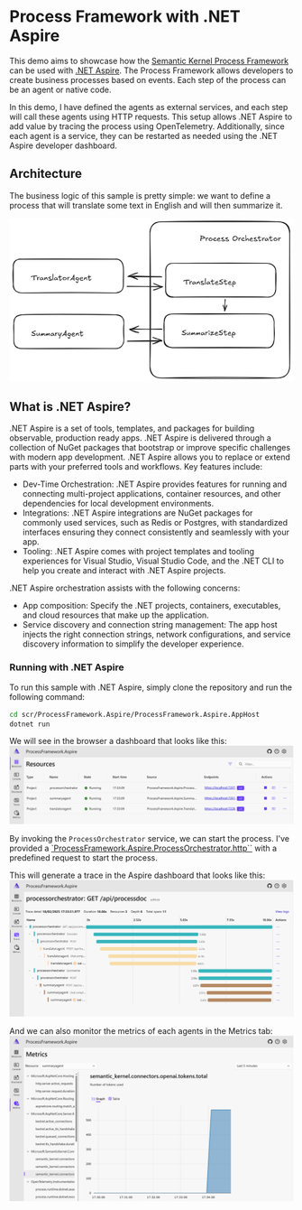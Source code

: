 # Process Framework with .NET Aspire

This demo aims to showcase how the [Semantic Kernel Process Framework](https://learn.microsoft.com/en-us/semantic-kernel/overview/) can be used with [.NET Aspire](https://learn.microsoft.com/en-us/dotnet/aspire/get-started/aspire-overview). The Process Framework allows developers to create business processes based on events. Each step of the process can be an agent or native code.

In this demo, I have defined the agents as external services, and each step will call these agents using HTTP requests. This setup allows .NET Aspire to add value by tracing the process using OpenTelemetry. Additionally, since each agent is a service, they can be restarted as needed using the .NET Aspire developer dashboard.

## Architecture

The business logic of this sample is pretty simple: we want to define a process that will translate some text in English and will then summarize it.

![Architecture Diagram](./docs/architecture.png)

## What is .NET Aspire?

.NET Aspire is a set of tools, templates, and packages for building observable, production ready apps. .NET Aspire is delivered through a collection of NuGet packages that bootstrap or improve specific challenges with modern app development.
.NET Aspire allows you to replace or extend parts with your preferred tools and workflows. Key features include:

- Dev-Time Orchestration: .NET Aspire provides features for running and connecting multi-project applications, container resources, and other dependencies for local development environments.
- Integrations: .NET Aspire integrations are NuGet packages for commonly used services, such as Redis or Postgres, with standardized interfaces ensuring they connect consistently and seamlessly with your app.
- Tooling: .NET Aspire comes with project templates and tooling experiences for Visual Studio, Visual Studio Code, and the .NET CLI to help you create and interact with .NET Aspire projects.

.NET Aspire orchestration assists with the following concerns:

- App composition: Specify the .NET projects, containers, executables, and cloud resources that make up the application.
- Service discovery and connection string management: The app host injects the right connection strings, network configurations, and service discovery information to simplify the developer experience.

### Running with .NET Aspire

To run this sample with .NET Aspire, simply clone the repository and run the following command:

```bash
cd scr/ProcessFramework.Aspire/ProcessFramework.Aspire.AppHost
dotnet run
```

We will see in the browser a dashboard that looks like this:
![Aspire Dashboard](./docs/aspire-dashboard.png)

By invoking the `ProcessOrchestrator` service, we can start the process. I've provided a [`ProcessFramework.Aspire.ProcessOrchestrator.http``](./ProcessFramework.Aspire/ProcessFramework.Aspire.ProcessOrchestrator/ProcessFramework.Aspire.ProcessOrchestrator.http) with a predefined request to start the process.

This will generate a trace in the Aspire dashboard that looks like this:
![Aspire Trace](./docs/aspire-traces.png)

And we can also monitor the metrics of each agents in the Metrics tab:
![Aspire Metrics](./docs/aspire-metrics.png)